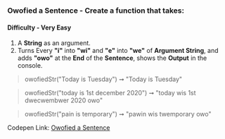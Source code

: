 ### Owofied a Sentence - Create a function that takes:

#### Difficulty - Very Easy

1. A **String** as an argument. 
1. Turns Every **"i"** into **"wi"** and **"e"** into **"we"** of **Argument String**, and adds **"owo"** at the **End** of the **Sentence**, shows the **Output** in the console.

> owofiedStr("Today is Tuesday") ➞ "Today is Tuesday" 

> owofiedStr("today is 1st december 2020") ➞ "today wis 1st dwecwembwer 2020 owo"

> owofiedStr("pain is temporary") ➞ "pawin wis twemporary owo" 

Codepen Link: [Owofied a Sentence](https://codepen.io/javascriptstudent/pen/NWRqodz)